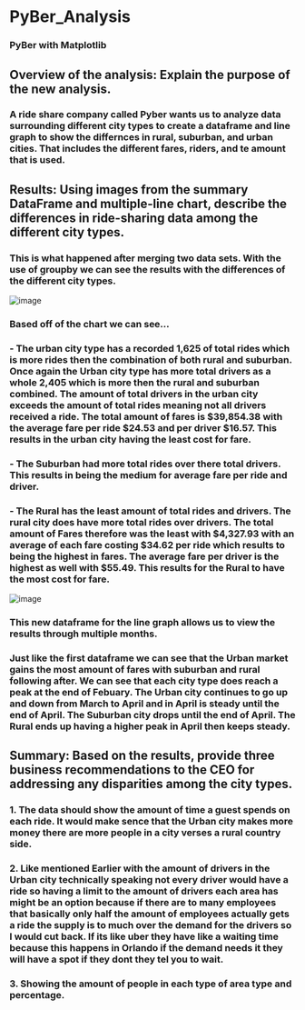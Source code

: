 # PyBer_Analysis
### PyBer with Matplotlib
## Overview of the analysis: Explain the purpose of the new analysis.
### A ride share company called Pyber wants us to analyze data surrounding different city types to create a dataframe and line graph to show the differnces in rural, suburban, and urban cities. That includes the different fares, riders, and te amount that is used.
## Results: Using images from the summary DataFrame and multiple-line chart, describe the differences in ride-sharing data among the different city types.
### This is what happened after merging two data sets. With the use of groupby we can see the results with the differences of the different city types.
![image](https://user-images.githubusercontent.com/99035696/161647711-8fa65eef-e88e-4cee-a747-bb24d4ecdc4f.png)
### Based off of the chart we can see...
### - The urban city type has a recorded 1,625 of total rides which is more rides then the combination of both rural and suburban. Once again the Urban city type has more total drivers as a whole 2,405 which is more then the rural and suburban combined. The amount of total drivers in the urban city exceeds the amount of total rides meaning not all drivers received a ride.  The total amount of fares is $39,854.38 with the average fare per ride $24.53 and per driver $16.57. This results in the urban city having the least cost for fare.
### - The Suburban had more total rides over there total drivers. This results in being the medium for average fare per ride and driver.
### - The Rural has the least amount of total rides and drivers. The rural city does have more total rides over drivers. The total amount of Fares therefore was the least with $4,327.93 with an average of each fare costing $34.62 per ride which results to being the highest in fares. The average fare per driver is the highest as well with $55.49. This results for the Rural to have the most cost for fare.
![image](https://user-images.githubusercontent.com/99035696/161647746-9cff4966-f2bb-417c-9cbb-426dce4e444f.png)
### This new dataframe for the line graph allows us to view the results through multiple months.
### Just like the first dataframe we can see that the Urban market gains the most amount of fares with suburban and rural following after. We can see that each city type does reach a peak at the end of Febuary. The Urban city continues to go up and down from March to April and in April is steady until the end of April. The Suburban city drops until the end of April. The Rural ends up having a higher peak in April then keeps steady.
## Summary: Based on the results, provide three business recommendations to the CEO for addressing any disparities among the city types.
### 1. The data should show the amount of time a guest spends on each ride. It would make sence that the Urban city makes more money there are more people in a city verses a rural country side. 
### 2. Like mentioned Earlier with the amount of drivers in the Urban city technically speaking not every driver would have a ride so having a limit to the amount of drivers each area has might be an option because if there are to many employees that basically only half the amount of employees actually gets a ride the supply is to much over the demand for the drivers so I would cut back. If its like uber they have like a waiting time because this happens in Orlando if the demand needs it they will have a spot if they dont they tel you to wait.
### 3. Showing the amount of people in each type of area type and percentage. 
